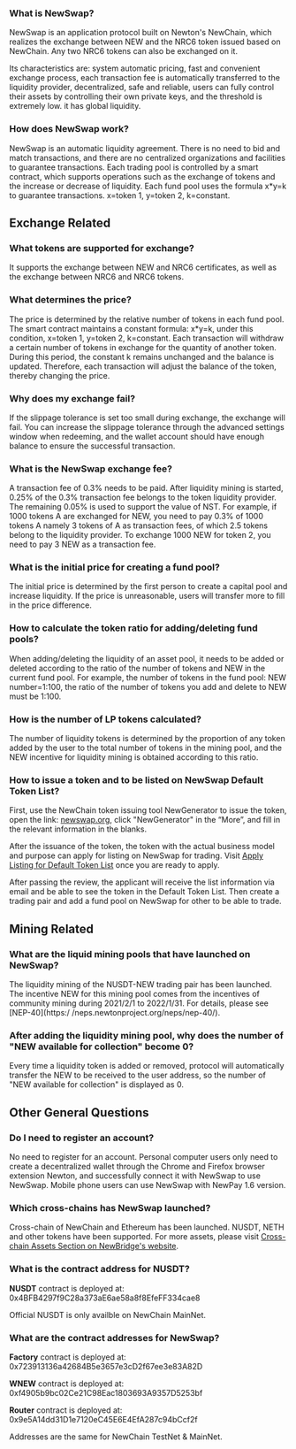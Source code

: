 ### What is NewSwap?

NewSwap is an application protocol built on Newton's NewChain, which realizes the exchange between NEW and the NRC6 token issued based on NewChain. Any two NRC6 tokens can also be exchanged on it.

Its characteristics are: system automatic pricing, fast and convenient exchange process, each transaction fee is automatically transferred to the liquidity provider, decentralized, safe and reliable, users can fully control their assets by controlling their own private keys, and the threshold is extremely low. it has global liquidity.

### How does NewSwap work?

NewSwap is an automatic liquidity agreement. There is no need to bid and match transactions, and there are no centralized organizations and facilities to guarantee transactions. Each trading pool is controlled by a smart contract, which supports operations such as the exchange of tokens and the increase or decrease of liquidity. Each fund pool uses the formula x\*y=k to guarantee transactions. x=token 1, y=token 2, k=constant.

## Exchange Related

### What tokens are supported for exchange?

It supports the exchange between NEW and NRC6 certificates, as well as the exchange between NRC6 and NRC6 tokens.

### What determines the price?

The price is determined by the relative number of tokens in each fund pool. The smart contract maintains a constant formula: x\*y=k, under this condition, x=token 1, y=token 2, k=constant. Each transaction will withdraw a certain number of tokens in exchange for the quantity of another token. During this period, the constant k remains unchanged and the balance is updated. Therefore, each transaction will adjust the balance of the token, thereby changing the price.

### Why does my exchange fail?

If the slippage tolerance is set too small during exchange, the exchange will fail. You can increase the slippage tolerance through the advanced settings window when redeeming, and the wallet account should have enough balance to ensure the successful transaction.

### What is the NewSwap exchange fee?

A transaction fee of 0.3% needs to be paid. After liquidity mining is started, 0.25% of the 0.3% transaction fee belongs to the token liquidity provider. The remaining 0.05% is used to support the value of NST. For example, if 1000 tokens A are exchanged for NEW, you need to pay 0.3% of 1000 tokens A namely 3 tokens of A as transaction fees, of which 2.5 tokens belong to the liquidity provider. To exchange 1000 NEW for token 2, you need to pay 3 NEW as a transaction fee.

### What is the initial price for creating a fund pool?

The initial price is determined by the first person to create a capital pool and increase liquidity. If the price is unreasonable, users will transfer more to fill in the price difference.

### How to calculate the token ratio for adding/deleting fund pools?

When adding/deleting the liquidity of an asset pool, it needs to be added or deleted according to the ratio of the number of tokens and NEW in the current fund pool. For example, the number of tokens in the fund pool: NEW number=1:100, the ratio of the number of tokens you add and delete to NEW must be 1:100.

### How is the number of LP tokens calculated?

The number of liquidity tokens is determined by the proportion of any token added by the user to the total number of tokens in the mining pool, and the NEW incentive for liquidity mining is obtained according to this ratio.

### How to issue a token and to be listed on NewSwap Default Token List?

First, use the NewChain token issuing tool NewGenerator to issue the token, open the link: [newswap.org](https://newswap.org/), click "NewGenerator" in the “More”, and fill in the relevant information in the blanks.

After the issuance of the token, the token with the actual business model and purpose can apply for listing on NewSwap for trading. Visit [Apply Listing for Default Token List](https://newswap.org/apply-listing/) once you are ready to apply.

After passing the review, the applicant will receive the list information via email and be able to see the token in the Default Token List. Then create a trading pair and add a fund pool on NewSwap for other to be able to trade.

## Mining Related

### What are the liquid mining pools that have launched on NewSwap?

The liquidity mining of the NUSDT-NEW trading pair has been launched. The incentive NEW for this mining pool comes from the incentives of community mining during 2021/2/1 to 2022/1/31. For details, please see [NEP-40](https:/ /neps.newtonproject.org/neps/nep-40/).

### After adding the liquidity mining pool, why does the number of "NEW available for collection" become 0?

Every time a liquidity token is added or removed, protocol will automatically transfer the NEW to be received to the user address, so the number of "NEW available for collection" is displayed as 0.

## Other General Questions

### Do I need to register an account?

No need to register for an account. Personal computer users only need to create a decentralized wallet through the Chrome and Firefox browser extension Newton, and successfully connect it with NewSwap to use NewSwap. Mobile phone users can use NewSwap with NewPay 1.6 version.

### Which cross-chains has NewSwap launched?

Cross-chain of NewChain and Ethereum has been launched. NUSDT, NETH and other tokens have been supported. For more assets, please visit [Cross-chain Assets Section on NewBridge's website](https://newbridge.network/docs/assets/).

### What is the contract address for NUSDT?

**NUSDT** contract is deployed at: 0x4BFB4297f9C28a373aE6ae58a8f8EfeFF334cae8

Official NUSDT is only availble on NewChain MainNet.

### What are the contract addresses for NewSwap?

**Factory** contract is deployed at: 0x723913136a42684B5e3657e3cD2f67ee3e83A82D

**WNEW** contract is deployed at: 0xf4905b9bc02Ce21C98Eac1803693A9357D5253bf

**Router** contract is deployed at: 0x9e5A14dd31D1e7120eC45E6E4EfA287c94bCcf2f

Addresses are the same for NewChain TestNet & MainNet.
